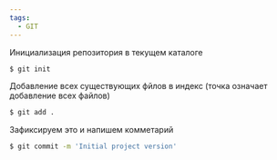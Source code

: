 ```yaml
---
tags:
  - GIT
---
```

Инициализация репозитория в текущем каталоге

```bash
$ git init
```

Добавление всех существующих фйлов в индекс (точка означает добавление всех файлов)

```bash
$ git add .
```

Зафиксируем это и напишем комметарий

```bash
$ git commit -m 'Initial project version'
```
